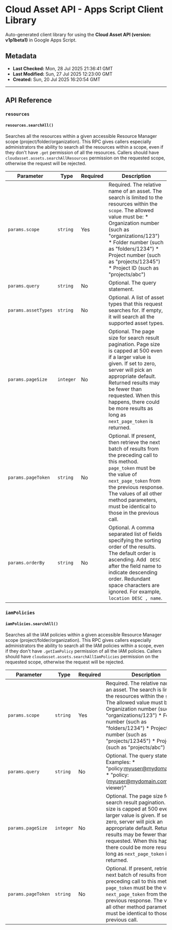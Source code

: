 # Cloud Asset API - Apps Script Client Library

Auto-generated client library for using the **Cloud Asset API (version: v1p1beta1)** in Google Apps Script.

## Metadata

- **Last Checked:** Mon, 28 Jul 2025 21:36:41 GMT
- **Last Modified:** Sun, 27 Jul 2025 12:23:00 GMT
- **Created:** Sun, 20 Jul 2025 16:20:54 GMT



---

## API Reference

### `resources`

#### `resources.searchAll()`

Searches all the resources within a given accessible Resource Manager scope (project/folder/organization). This RPC gives callers especially administrators the ability to search all the resources within a scope, even if they don't have `.get` permission of all the resources. Callers should have `cloudasset.assets.searchAllResources` permission on the requested scope, otherwise the request will be rejected.

| Parameter | Type | Required | Description |
|---|---|---|---|
| `params.scope` | `string` | Yes | Required. The relative name of an asset. The search is limited to the resources within the `scope`. The allowed value must be: * Organization number (such as "organizations/123") * Folder number (such as "folders/1234") * Project number (such as "projects/12345") * Project ID (such as "projects/abc") |
| `params.query` | `string` | No | Optional. The query statement. |
| `params.assetTypes` | `string` | No | Optional. A list of asset types that this request searches for. If empty, it will search all the supported asset types. |
| `params.pageSize` | `integer` | No | Optional. The page size for search result pagination. Page size is capped at 500 even if a larger value is given. If set to zero, server will pick an appropriate default. Returned results may be fewer than requested. When this happens, there could be more results as long as `next_page_token` is returned. |
| `params.pageToken` | `string` | No | Optional. If present, then retrieve the next batch of results from the preceding call to this method. `page_token` must be the value of `next_page_token` from the previous response. The values of all other method parameters, must be identical to those in the previous call. |
| `params.orderBy` | `string` | No | Optional. A comma separated list of fields specifying the sorting order of the results. The default order is ascending. Add ` DESC` after the field name to indicate descending order. Redundant space characters are ignored. For example, ` location DESC , name `. |

### `iamPolicies`

#### `iamPolicies.searchAll()`

Searches all the IAM policies within a given accessible Resource Manager scope (project/folder/organization). This RPC gives callers especially administrators the ability to search all the IAM policies within a scope, even if they don't have `.getIamPolicy` permission of all the IAM policies. Callers should have `cloudasset.assets.searchAllIamPolicies` permission on the requested scope, otherwise the request will be rejected.

| Parameter | Type | Required | Description |
|---|---|---|---|
| `params.scope` | `string` | Yes | Required. The relative name of an asset. The search is limited to the resources within the `scope`. The allowed value must be: * Organization number (such as "organizations/123") * Folder number (such as "folders/1234") * Project number (such as "projects/12345") * Project ID (such as "projects/abc") |
| `params.query` | `string` | No | Optional. The query statement. Examples: * "policy:myuser@mydomain.com" * "policy:(myuser@mydomain.com viewer)" |
| `params.pageSize` | `integer` | No | Optional. The page size for search result pagination. Page size is capped at 500 even if a larger value is given. If set to zero, server will pick an appropriate default. Returned results may be fewer than requested. When this happens, there could be more results as long as `next_page_token` is returned. |
| `params.pageToken` | `string` | No | Optional. If present, retrieve the next batch of results from the preceding call to this method. `page_token` must be the value of `next_page_token` from the previous response. The values of all other method parameters must be identical to those in the previous call. |